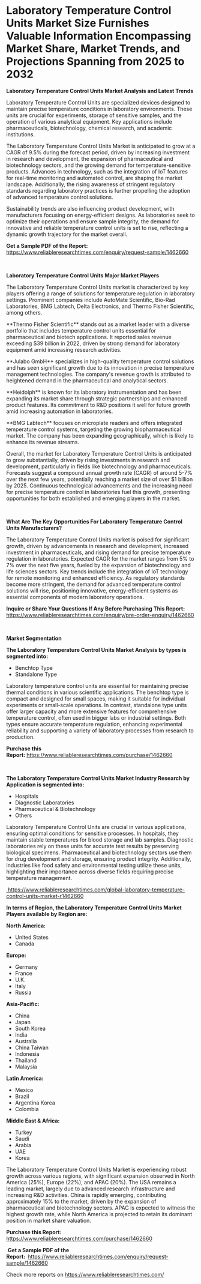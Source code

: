 <p><h1>Laboratory Temperature Control Units Market Size Furnishes Valuable Information Encompassing Market Share, Market Trends, and Projections Spanning from 2025 to 2032</h1></p><p><strong>Laboratory Temperature Control Units Market Analysis and Latest Trends</strong></p>
<p><p>Laboratory Temperature Control Units are specialized devices designed to maintain precise temperature conditions in laboratory environments. These units are crucial for experiments, storage of sensitive samples, and the operation of various analytical equipment. Key applications include pharmaceuticals, biotechnology, chemical research, and academic institutions. </p><p>The Laboratory Temperature Control Units Market is anticipated to grow at a CAGR of 9.5% during the forecast period, driven by increasing investment in research and development, the expansion of pharmaceutical and biotechnology sectors, and the growing demand for temperature-sensitive products. Advances in technology, such as the integration of IoT features for real-time monitoring and automated control, are shaping the market landscape. Additionally, the rising awareness of stringent regulatory standards regarding laboratory practices is further propelling the adoption of advanced temperature control solutions. </p><p>Sustainability trends are also influencing product development, with manufacturers focusing on energy-efficient designs. As laboratories seek to optimize their operations and ensure sample integrity, the demand for innovative and reliable temperature control units is set to rise, reflecting a dynamic growth trajectory for the market overall.</p></p>
<p><strong>Get a Sample PDF of the Report:&nbsp;</strong> <a href="https://www.reliableresearchtimes.com/enquiry/request-sample/1462660?utm_campaign=2193&utm_medium=2&utm_source=Github&utm_content=ia&utm_term=02032025&utm_id=laboratory-temperature-control-units">https://www.reliableresearchtimes.com/enquiry/request-sample/1462660</a></p>
<p>&nbsp;</p>
<p><strong>Laboratory Temperature Control Units Major Market Players</strong></p>
<p><p>The Laboratory Temperature Control Units market is characterized by key players offering a range of solutions for temperature regulation in laboratory settings. Prominent companies include AutoMate Scientific, Bio-Rad Laboratories, BMG Labtech, Delta Electronics, and Thermo Fisher Scientific, among others.</p><p>**Thermo Fisher Scientific** stands out as a market leader with a diverse portfolio that includes temperature control units essential for pharmaceutical and biotech applications. It reported sales revenue exceeding $39 billion in 2022, driven by strong demand for laboratory equipment amid increasing research activities.</p><p>**Julabo GmbH** specializes in high-quality temperature control solutions and has seen significant growth due to its innovation in precise temperature management technologies. The company's revenue growth is attributed to heightened demand in the pharmaceutical and analytical sectors. </p><p>**Heidolph** is known for its laboratory instrumentation and has been expanding its market share through strategic partnerships and enhanced product features. Its commitment to R&D positions it well for future growth amid increasing automation in laboratories.</p><p>**BMG Labtech** focuses on microplate readers and offers integrated temperature control systems, targeting the growing biopharmaceutical market. The company has been expanding geographically, which is likely to enhance its revenue streams.</p><p>Overall, the market for Laboratory Temperature Control Units is anticipated to grow substantially, driven by rising investments in research and development, particularly in fields like biotechnology and pharmaceuticals. Forecasts suggest a compound annual growth rate (CAGR) of around 5-7% over the next few years, potentially reaching a market size of over $1 billion by 2025. Continuous technological advancements and the increasing need for precise temperature control in laboratories fuel this growth, presenting opportunities for both established and emerging players in the market.</p></p>
<p>&nbsp;</p>
<p><strong>What Are The Key Opportunities For Laboratory Temperature Control Units Manufacturers?</strong></p>
<p><p>The Laboratory Temperature Control Units market is poised for significant growth, driven by advancements in research and development, increased investment in pharmaceuticals, and rising demand for precise temperature regulation in laboratories. Expected CAGR for the market ranges from 5% to 7% over the next five years, fueled by the expansion of biotechnology and life sciences sectors. Key trends include the integration of IoT technology for remote monitoring and enhanced efficiency. As regulatory standards become more stringent, the demand for advanced temperature control solutions will rise, positioning innovative, energy-efficient systems as essential components of modern laboratory operations.</p></p>
<p><strong>Inquire or Share Your Questions If Any Before Purchasing This Report:</strong> <a href="https://www.reliableresearchtimes.com/enquiry/pre-order-enquiry/1462660?utm_campaign=2193&utm_medium=2&utm_source=Github&utm_content=ia&utm_term=02032025&utm_id=laboratory-temperature-control-units">https://www.reliableresearchtimes.com/enquiry/pre-order-enquiry/1462660</a></p>
<p>&nbsp;</p>
<p><strong>Market Segmentation</strong></p>
<p><strong>The Laboratory Temperature Control Units Market Analysis by types is segmented into:</strong></p>
<p><ul><li>Benchtop Type</li><li>Standalone Type</li></ul></p>
<p><p>Laboratory temperature control units are essential for maintaining precise thermal conditions in various scientific applications. The benchtop type is compact and designed for small spaces, making it suitable for individual experiments or small-scale operations. In contrast, standalone type units offer larger capacity and more extensive features for comprehensive temperature control, often used in bigger labs or industrial settings. Both types ensure accurate temperature regulation, enhancing experimental reliability and supporting a variety of laboratory processes from research to production.</p></p>
<p><strong>Purchase this Report:&nbsp;</strong><a href="https://www.reliableresearchtimes.com/purchase/1462660?utm_campaign=2193&utm_medium=2&utm_source=Github&utm_content=ia&utm_term=02032025&utm_id=laboratory-temperature-control-units">https://www.reliableresearchtimes.com/purchase/1462660</a></p>
<p>&nbsp;</p>
<p><strong>The Laboratory Temperature Control Units Market Industry Research by Application is segmented into:</strong></p>
<p><ul><li>Hospitals</li><li>Diagnostic Laboratories</li><li>Pharmaceutical & Biotechnology</li><li>Others</li></ul></p>
<p><p>Laboratory Temperature Control Units are crucial in various applications, ensuring optimal conditions for sensitive processes. In hospitals, they maintain stable temperatures for blood storage and lab samples. Diagnostic laboratories rely on these units for accurate test results by preserving biological specimens. Pharmaceutical and biotechnology sectors use them for drug development and storage, ensuring product integrity. Additionally, industries like food safety and environmental testing utilize these units, highlighting their importance across diverse fields requiring precise temperature management.</p></p>
<p><a href="https://www.reliableresearchtimes.com/global-laboratory-temperature-control-units-market-r1462660?utm_campaign=2193&utm_medium=2&utm_source=Github&utm_content=ia&utm_term=02032025&utm_id=laboratory-temperature-control-units">&nbsp;https://www.reliableresearchtimes.com/global-laboratory-temperature-control-units-market-r1462660</a></p>
<p><strong>In terms of Region, the Laboratory Temperature Control Units Market Players available by Region are:</strong></p>
<p>
    <p> <strong> North America: </strong>
        <ul>
            <li>United States</li>
            <li>Canada</li>
        </ul>
        </p> 
    <p> <strong> Europe: </strong>
        <ul>
            <li>Germany</li>
            <li>France</li>
            <li>U.K.</li>
            <li>Italy</li>
            <li>Russia</li>
        </ul>
        </p> 
    <p> <strong> Asia-Pacific: </strong>
        <ul>
            <li>China</li>
            <li>Japan</li>
            <li>South Korea</li>
            <li>India</li>
            <li>Australia</li>
            <li>China Taiwan</li>
            <li>Indonesia</li>
            <li>Thailand</li>
            <li>Malaysia</li>
        </ul>
        </p> 
    <p> <strong> Latin America: </strong>
        <ul>
            <li>Mexico</li>
            <li>Brazil</li>
            <li>Argentina Korea</li>
            <li>Colombia</li>
        </ul>
        </p> 
    <p> <strong> Middle East & Africa: </strong>
        <ul>
            <li>Turkey</li>
            <li>Saudi</li>
            <li>Arabia</li>
            <li>UAE</li>
            <li>Korea</li>
        </ul>
    </p>
    </p>
<p><p>The Laboratory Temperature Control Units Market is experiencing robust growth across various regions, with significant expansion observed in North America (25%), Europe (22%), and APAC (20%). The USA remains a leading market, largely due to advanced research infrastructure and increasing R&D activities. China is rapidly emerging, contributing approximately 15% to the market, driven by the expansion of pharmaceutical and biotechnology sectors. APAC is expected to witness the highest growth rate, while North America is projected to retain its dominant position in market share valuation.</p></p>
<p><strong>Purchase this Report: </strong><a href="https://www.reliableresearchtimes.com/purchase/1462660?utm_campaign=2193&utm_medium=2&utm_source=Github&utm_content=ia&utm_term=02032025&utm_id=laboratory-temperature-control-units">https://www.reliableresearchtimes.com/purchase/1462660</a></p>
<p>&nbsp;<strong>Get a Sample PDF of the Report:&nbsp;&nbsp;</strong><a href="https://www.reliableresearchtimes.com/enquiry/request-sample/1462660?utm_campaign=2193&utm_medium=2&utm_source=Github&utm_content=ia&utm_term=02032025&utm_id=laboratory-temperature-control-units">https://www.reliableresearchtimes.com/enquiry/request-sample/1462660</a></p>
<p><strong></strong></p>
<p>Check more reports on <a href="https://www.reliableresearchtimes.com/?utm_campaign=2193&utm_medium=2&utm_source=Github&utm_content=ia&utm_term=02032025&utm_id=laboratory-temperature-control-units">https://www.reliableresearchtimes.com/</a></p>